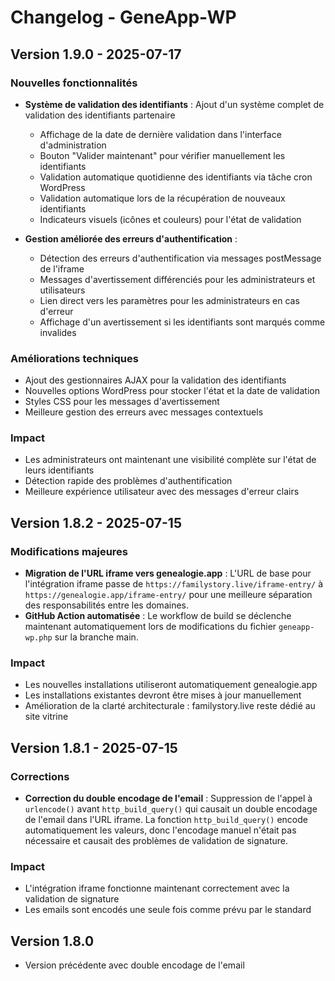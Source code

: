 # Changelog - GeneApp-WP

## Version 1.9.0 - 2025-07-17
### Nouvelles fonctionnalités
- **Système de validation des identifiants** : Ajout d'un système complet de validation des identifiants partenaire
  - Affichage de la date de dernière validation dans l'interface d'administration
  - Bouton "Valider maintenant" pour vérifier manuellement les identifiants
  - Validation automatique quotidienne des identifiants via tâche cron WordPress
  - Validation automatique lors de la récupération de nouveaux identifiants
  - Indicateurs visuels (icônes et couleurs) pour l'état de validation

- **Gestion améliorée des erreurs d'authentification** :
  - Détection des erreurs d'authentification via messages postMessage de l'iframe
  - Messages d'avertissement différenciés pour les administrateurs et utilisateurs
  - Lien direct vers les paramètres pour les administrateurs en cas d'erreur
  - Affichage d'un avertissement si les identifiants sont marqués comme invalides

### Améliorations techniques
- Ajout des gestionnaires AJAX pour la validation des identifiants
- Nouvelles options WordPress pour stocker l'état et la date de validation
- Styles CSS pour les messages d'avertissement
- Meilleure gestion des erreurs avec messages contextuels

### Impact
- Les administrateurs ont maintenant une visibilité complète sur l'état de leurs identifiants
- Détection rapide des problèmes d'authentification
- Meilleure expérience utilisateur avec des messages d'erreur clairs

## Version 1.8.2 - 2025-07-15
### Modifications majeures
- **Migration de l'URL iframe vers genealogie.app** : L'URL de base pour l'intégration iframe passe de `https://familystory.live/iframe-entry/` à `https://genealogie.app/iframe-entry/` pour une meilleure séparation des responsabilités entre les domaines.
- **GitHub Action automatisée** : Le workflow de build se déclenche maintenant automatiquement lors de modifications du fichier `geneapp-wp.php` sur la branche main.

### Impact
- Les nouvelles installations utiliseront automatiquement genealogie.app
- Les installations existantes devront être mises à jour manuellement
- Amélioration de la clarté architecturale : familystory.live reste dédié au site vitrine

## Version 1.8.1 - 2025-07-15
### Corrections
- **Correction du double encodage de l'email** : Suppression de l'appel à `urlencode()` avant `http_build_query()` qui causait un double encodage de l'email dans l'URL iframe. La fonction `http_build_query()` encode automatiquement les valeurs, donc l'encodage manuel n'était pas nécessaire et causait des problèmes de validation de signature.

### Impact
- L'intégration iframe fonctionne maintenant correctement avec la validation de signature
- Les emails sont encodés une seule fois comme prévu par le standard

## Version 1.8.0
- Version précédente avec double encodage de l'email